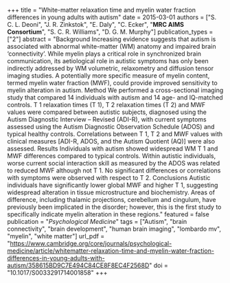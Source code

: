 +++
title = "White-matter relaxation time and myelin water fraction differences in young adults with autism"
date = 2015-03-01
authors = ["S. C. L. Deoni", "J. R. Zinkstok", "E. Daly", "C. Ecker", "**MRC AIMS Consortium**", "S. C. R. Williams", "D. G. M. Murphy"]
publication_types = ["2"]
abstract = "Background Increasing evidence suggests that autism is associated with abnormal white-matter (WM) anatomy and impaired brain ‘connectivity’. While myelin plays a critical role in synchronized brain communication, its aetiological role in autistic symptoms has only been indirectly addressed by WM volumetric, relaxometry and diffusion tensor imaging studies. A potentially more specific measure of myelin content, termed myelin water fraction (MWF), could provide improved sensitivity to myelin alteration in autism.   Method We performed a cross-sectional imaging study that compared 14 individuals with autism and 14 age- and IQ-matched controls. T 1 relaxation times (T 1), T 2 relaxation times (T 2) and MWF values were compared between autistic subjects, diagnosed using the Autism Diagnostic Interview – Revised (ADI-R), with current symptoms assessed using the Autism Diagnostic Observation Schedule (ADOS) and typical healthy controls. Correlations between T 1, T 2 and MWF values with clinical measures [ADI-R, ADOS, and the Autism Quotient (AQ)] were also assessed.   Results Individuals with autism showed widespread WM T 1 and MWF differences compared to typical controls. Within autistic individuals, worse current social interaction skill as measured by the ADOS was related to reduced MWF although not T 1. No significant differences or correlations with symptoms were observed with respect to T 2.   Conclusions Autistic individuals have significantly lower global MWF and higher T 1, suggesting widespread alteration in tissue microstructure and biochemistry. Areas of difference, including thalamic projections, cerebellum and cingulum, have previously been implicated in the disorder; however, this is the first study to specifically indicate myelin alteration in these regions."
featured = false
publication = "*Psychological Medicine*"
tags = ["Autism", "brain connectivity", "brain development", "human brain imaging", "lombardo mv", "myelin", "white matter"]
url_pdf = "https://www.cambridge.org/core/journals/psychological-medicine/article/whitematter-relaxation-time-and-myelin-water-fraction-differences-in-young-adults-with-autism/358615BD9C7E494C84CE8F8EC4F2568D"
doi = "10.1017/S0033291714001858"
+++

